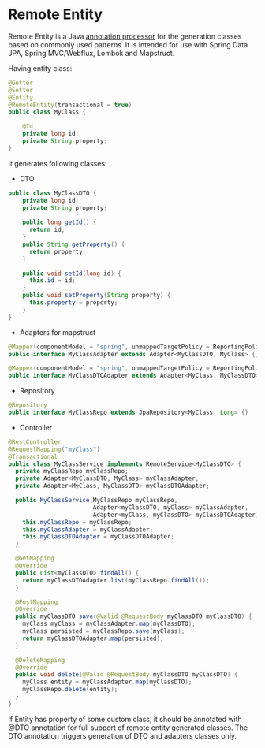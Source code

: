 # Remote Entity
Remote Entity is a Java [annotation processor](http://docs.oracle.com/javase/6/docs/technotes/guides/apt/index.html)
for the generation classes based on commonly used patterns.
It is intended for use with Spring Data JPA, Spring MVC/Webflux, Lombok and Mapstruct.

Having entity class:
```java
@Getter
@Setter
@Entity
@RemoteEntity(transactional = true)
public class MyClass {

    @Id
    private long id;
    private String property;
}
```
It generates following classes:
* DTO
```java
public class MyClassDTO {
    private long id;
    private String property;
    
    public long getId() {
      return id;
    }
    public String getProperty() {
      return property;
    }

    public void setId(long id) {
      this.id = id;
    }
    public void setProperty(String property) {
      this.property = property;
    }
}
```
* Adapters for mapstruct
```java
@Mapper(componentModel = "spring", unmappedTargetPolicy = ReportingPolicy.IGNORE)
public interface MyClassAdapter extends Adapter<MyClassDTO, MyClass> {}
```
```java
@Mapper(componentModel = "spring", unmappedTargetPolicy = ReportingPolicy.IGNORE)
public interface MyClassDTOAdapter extends Adapter<MyClass, MyClassDTO> {}
```
* Repository
```java
@Repository
public interface MyClassRepo extends JpaRepository<MyClass, Long> {}
```
* Controller
```java
@RestController
@RequestMapping("myClass")
@Transactional
public class MyClassService implements RemoteService<MyClassDTO> {
  private myClassRepo myClassRepo;
  private Adapter<MyClassDTO, MyClass> myClassAdapter;
  private Adapter<MyClass, MyClassDTO> myClassDTOAdapter;

  public MyClassService(MyClassRepo myClassRepo, 
                        Adapter<myClassDTO, myClass> myClassAdapter, 
                        Adapter<myClass, myClassDTO> myClassDTOAdapter) { 
    this.myClassRepo = myClassRepo; 
    this.myClassAdapter = myClassAdapter; 
    this.myClassDTOAdapter = myClassDTOAdapter; 
  }

  @GetMapping
  @Override
  public List<myClassDTO> findAll() { 
    return myClassDTOAdapter.list(myClassRepo.findAll()); 
  }

  @PostMapping
  @Override
  public myClassDTO save(@Valid @RequestBody myClassDTO myClassDTO) {
    myClass myClass = myClassAdapter.map(myClassDTO);
    myClass persisted = myClassRepo.save(myClass);
    return myClassDTOAdapter.map(persisted);
  }

  @DeleteMapping
  @Override
  public void delete(@Valid @RequestBody myClassDTO myClassDTO) {
    myClass entity = myClassAdapter.map(myClassDTO);
    myClassRepo.delete(entity);
  }
}
```

If Entity has property of some custom class, it should be annotated with @DTO annotation for full support of remote entity generated classes.
The DTO annotation triggers generation of DTO and adapters classes only.